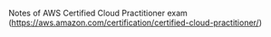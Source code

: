 Notes of AWS Certified Cloud Practitioner exam (https://aws.amazon.com/certification/certified-cloud-practitioner/)
